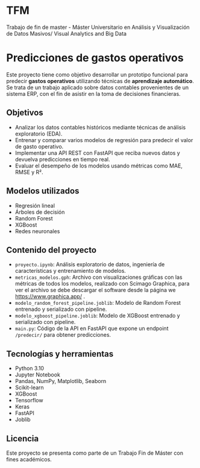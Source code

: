 # TFM
Trabajo de fin de master - Máster Universitario en Análisis y Visualización de Datos Masivos/ Visual Analytics and Big Data 

# Predicciones de gastos operativos
Este proyecto tiene como objetivo desarrollar un prototipo funcional para predecir **gastos operativos** utilizando técnicas de **aprendizaje automático**. Se trata de un trabajo aplicado sobre datos contables provenientes de un sistema ERP, con el fin de asistir en la toma de decisiones financieras.

## Objetivos

- Analizar los datos contables históricos mediante técnicas de análisis exploratorio (EDA).
- Entrenar y comparar varios modelos de regresión para predecir el valor de gasto operativo.
- Implementar una API REST con FastAPI que reciba nuevos datos y devuelva predicciones en tiempo real.
- Evaluar el desempeño de los modelos usando métricas como MAE, RMSE y R².

## Modelos utilizados

- Regresión lineal
- Árboles de decisión
- Random Forest
- XGBoost
- Redes neuronales

## Contenido del proyecto

- `proyecto.ipynb`: Análisis exploratorio de datos, ingeniería de características y entrenamiento de modelos.
- `metricas_modelos.gph`: Archivo con visualizaciones gráficas con las métricas de todos los modelos, realizado con Scimago Graphica, para ver el archivo se debe descargar el software desde la página we https://www.graphica.app/ .
- `modelo_random_forest_pipeline.joblib`: Modelo de Random Forest entrenado y serializado con pipeline.
- `modelo_xgboost_pipeline.joblib`: Modelo de XGBoost entrenado y serializado con pipeline.
- `main.py`: Código de la API en FastAPI que expone un endpoint `/predecir/` para obtener predicciones.

## Tecnologías y herramientas

- Python 3.10
- Jupyter Notebook
- Pandas, NumPy, Matplotlib, Seaborn
- Scikit-learn
- XGBoost
- Tensorflow
- Keras
- FastAPI
- Joblib

## Licencia

Este proyecto se presenta como parte de un Trabajo Fin de Máster con fines académicos.